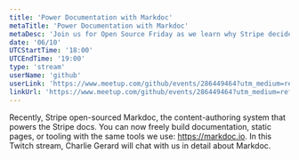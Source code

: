 ```yaml
---
title: 'Power Documentation with Markdoc'
metaTitle: 'Power Documentation with Markdoc'
metaDesc: 'Join us for Open Source Friday as we learn why Stripe decided to Open Source Markdoc.'
date: '06/10'
UTCStartTime: '18:00'
UTCEndTime: '19:00'
type: 'stream'
userName: 'github'
userLink: 'https://www.meetup.com/github/events/286449464?utm_medium=referral&utm_campaign=share-btn_savedevents_share_modal&utm_source=link'
linkUrl: 'https://www.meetup.com/github/events/286449464?utm_medium=referral&utm_campaign=share-btn_savedevents_share_modal&utm_source=link'
---
```


Recently, Stripe open-sourced Markdoc, the content-authoring system that powers the Stripe docs. You can now freely build documentation, static pages, or tooling with the same tools we use: https://markdoc.io. 
In this Twitch stream, Charlie Gerard will chat with us in detail about Markdoc.
